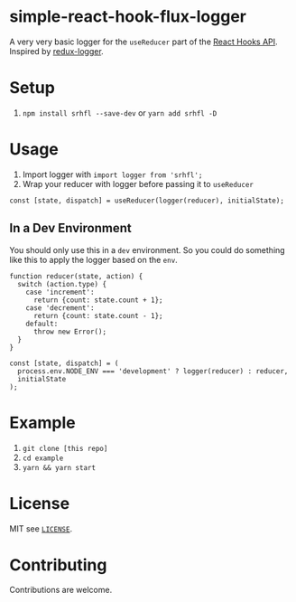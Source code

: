 # simple-react-hook-flux-logger
A very very basic logger for the `useReducer` part of the [React Hooks API](https://reactjs.org/docs/hooks-reference.html#usereducer). Inspired by [redux-logger](https://github.com/LogRocket/redux-logger).

# Setup
1. `npm install srhfl --save-dev` or `yarn add srhfl -D`

# Usage
1. Import logger with `import logger from 'srhfl';`
2. Wrap your reducer with logger before passing it to `useReducer`

```
const [state, dispatch] = useReducer(logger(reducer), initialState);
```

## In a Dev Environment
You should only use this in a `dev` environment. So you could do something like this to apply the logger based on the `env`.

```
function reducer(state, action) {
  switch (action.type) {
    case 'increment':
      return {count: state.count + 1};
    case 'decrement':
      return {count: state.count - 1};
    default:
      throw new Error();
  }
}

const [state, dispatch] = (
  process.env.NODE_ENV === 'development' ? logger(reducer) : reducer,
  initialState
);
```


# Example
1. `git clone [this repo]`
2. `cd example`
3. `yarn && yarn start`

# License
MIT see [`LICENSE`](/LICENSE).

# Contributing
Contributions are welcome.
